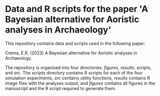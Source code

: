 # Data and R scripts for the paper 'A Bayesian alternative for Aoristic analyses in Archaeology'

This repository contains data and scripts used in the following paper:

Crema, E.R. (2023) A Bayesian alternative for Aoristic analyses in Archaeology.

The repository is organised into four directories: _figures_, _results_, _scripts_, and _src_. 
The _scripts_ directory contains R scripts for each of the four simulation experiments, _src_ contains utility functions, _results_ contains R image files with the analyses output, and _figures_ contains all figures in the manuscript and the R script required to generate them. 

